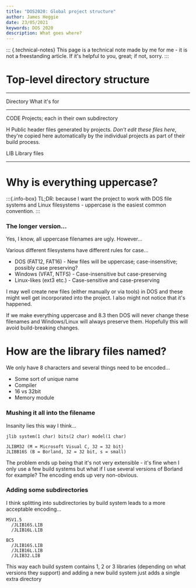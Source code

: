 ```yaml
---
title: "DOS2020: Global project structure"
author: James Heggie
date: 23/05/2021
keywords: DOS 2020
description: What goes where?
---
```


::: {.technical-notes}
This page is a technical note made by me for me - it is not a freestanding
article. If it's helpful to you, great; if not, sorry.
:::

# Top-level directory structure

--------------------------------------------------------------------------------
Directory What it's for
--------- ----------------------------------------------------------------------
CODE      Projects; each in their own subdirectory

H         Public header files generated by projects. *Don't edit these files
          here*, they're copied here automatically by the individual projects
          as part of their build process.

LIB       Library files

--------------------------------------------------------------------------------

# Why is everything uppercase?
:::{.info-box}
TL;DR: because I want the project to work with DOS file systems and Linux
filesystems - uppercase is the easiest common convention.
:::

### The longer version...
Yes, I know, all uppercase filenames are ugly. However...

Various different filesystems have different rules for case...

- DOS (FAT12, FAT16) - New files will be uppercase; case-insensitive; possibly
  case preserving?
- Windows (VFAT, NTFS) - Case-insensitive but case-preserving
- Linux-likes (ext3 etc.) - Case-sensitive and case-preserving

I may well create new files (either manually or via tools) in DOS and these
might well get incorporated into the project. I also might not notice that
it's happened.

If we make everything uppercase and 8.3 then DOS will never change these
filenames and Windows/Linux will always preserve them. Hopefully this will
avoid build-breaking changes.

# How are the library files named?

We only have 8 characters and several things need to be encoded...

- Some sort of unique name
- Compiler
- 16 vs 32bit
- Memory module

### Mushing it all into the filename

Insanity lies this way I think...
```
jlib system(1 char) bits(2 char) model(1 char)

JLIBM32 (M = Microsoft Visual C, 32 = 32 bit)
JLIBB16S (B = Borland, 32 = 32 bit, s = small)
```

The problem ends up being that it's not very extensible - it's fine when I only
use a few build systems but what if I use several versions of Borland for
example? The encoding ends up very non-obvious.

### Adding some subdirectories

I think splitting into subdirectories by build system leads to a more acceptable
encoding...

```
MSV1.5
  /JLIB16S.LIB
  /JLIB16L.LIB

BC5
  /JLIB16S.LIB
  /JLIB16L.LIB
  /JLIB32.LIB
```

This way each build system contains 1, 2 or 3 libraries (depending on what
versions they support) and adding a new build system just adds a single
extra directory